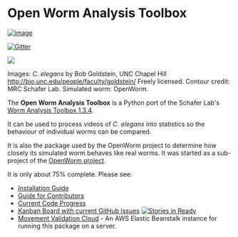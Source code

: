 Open Worm Analysis Toolbox
====================

[![image](https://travis-ci.org/openworm/open-worm-analysis-toolbox.svg?branch=master)](https://travis-ci.org/openworm/open-worm-analysis-toolbox)

[![Gitter](https://badges.gitter.im/Join%20Chat.svg)](https://gitter.im/openworm/open-worm-analysis-toolbox?utm_source=badge&utm_medium=badge&utm_campaign=pr-badge&utm_content=badge)

![](https://github.com/openworm/open-worm-analysis-toolbox/blob/master/documentation/images/Test%20process.png?raw=true)

Images: *C. elegans* by Bob Goldstein, UNC Chapel Hill
<http://bio.unc.edu/people/faculty/goldstein/> Freely licensed. Contour
credit: MRC Schafer Lab. Simulated worm: OpenWorm.

The **Open Worm Analysis Toolbox** is a Python port of the Schafer Lab's [Worm Analysis Toolbox 1.3.4](http://www.mrc-lmb.cam.ac.uk/wormtracker/index.php?action=analysis).

It can be used to process videos of *C. elegans* into statistics so the
behaviour of individual worms can be compared.

It is also the package used by the OpenWorm project to determine how
closely its simulated worm behaves like real worms. It was started as a
sub-project of the [OpenWorm project](https://github.com/openworm).

It is only about 75% complete. Please see:

-   [Installation
    Guide](https://github.com/openworm/open-worm-analysis-toolbox/blob/master/INSTALL.rst)
-   [Guide for
    Contributors](https://github.com/openworm/open-worm-analysis-toolbox/blob/master/documentation/Guide%20for%20contributors.rst)
-   [Current Code
    Progress](https://docs.google.com/spreadsheets/d/1dW1ukYlTu4vbm35bkf8MIZ3obP37yrKFz12X84ukOTU/edit?usp=sharing)
-   [Kanban Board with current GitHub
    Issues](https://waffle.io/openworm/open-worm-analysis-toolbox) [![Stories
    in
    Ready](https://badge.waffle.io/openworm/open-worm-analysis-toolbox.png?label=ready&title=Ready)](https://waffle.io/openworm/open-worm-analysis-toolbox)
-   [Movement Validation Cloud](https://github.com/openworm/movement_validation_cloud) - An AWS Elastic Beanstalk instance for running this package on a server.

